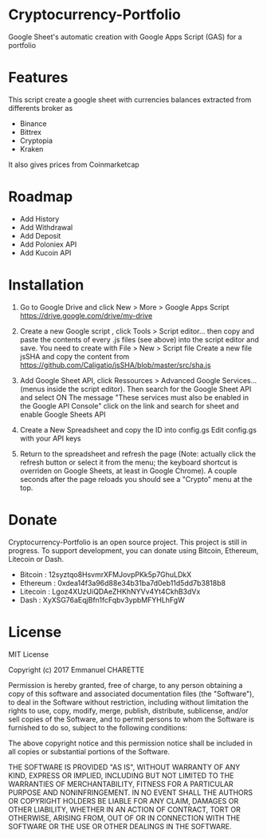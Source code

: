 # Cryptocurrency-Portfolio
Google Sheet's automatic creation with Google Apps Script (GAS) for a portfolio

Features
========
This script create a google sheet with currencies balances extracted from differents broker as
* Binance
* Bittrex
* Cryptopia
* Kraken

It also gives prices from Coinmarketcap

Roadmap
=======
* Add History
* Add Withdrawal
* Add Deposit
* Add Poloniex API
* Add Kucoin API

Installation
============
1. Go to Google Drive and click New > More > Google Apps Script
https://drive.google.com/drive/my-drive

2. Create a new Google script , click Tools > Script editor... then copy and paste the contents of every .js files (see above) into the script editor and save.
You need to create with File > New > Script file
Create a new file jsSHA and copy the content from
https://github.com/Caligatio/jsSHA/blob/master/src/sha.js

3. Add Google Sheet API, click Ressources > Advanced Google Services... (menus inside the script editor). Then search for the Google Sheet API and select ON
The message "These services must also be enabled in the Google API Console" click on the link and search for sheet and enable Google Sheets API

4. Create a New Spreadsheet and copy the ID into config.gs
Edit config.gs with your API keys 

5. Return to the spreadsheet and refresh the page (Note: actually click the refresh button or select it from the menu; the keyboard shortcut is overriden on Google Sheets, at least in Google Chrome). A couple seconds after the page reloads you should see a "Crypto" menu at the top.

Donate
======
Cryptocurrency-Portfolio is an open source project. This project is still in progress. To support development, you can donate using Bitcoin, Ethereum, Litecoin or Dash.

* Bitcoin : 12syztqo8HsvmrXFMJovpPKk5p7GhuLDkX
* Ethereum : 0xdea14f3a96d88e34b31ba7d0eb11d5dd7b3818b8
* Litecoin : Lgoz4XUzUiQDAeZHKhNYVv4Yt4CkhB3dVx
* Dash : XyXSG76aEqjBfn1fcFqbv3ypbMFYHLhFgW

License
=======

MIT License

Copyright (c) 2017 Emmanuel CHARETTE

Permission is hereby granted, free of charge, to any person obtaining a copy
of this software and associated documentation files (the "Software"), to deal
in the Software without restriction, including without limitation the rights
to use, copy, modify, merge, publish, distribute, sublicense, and/or sell
copies of the Software, and to permit persons to whom the Software is
furnished to do so, subject to the following conditions:

The above copyright notice and this permission notice shall be included in all
copies or substantial portions of the Software.

THE SOFTWARE IS PROVIDED "AS IS", WITHOUT WARRANTY OF ANY KIND, EXPRESS OR
IMPLIED, INCLUDING BUT NOT LIMITED TO THE WARRANTIES OF MERCHANTABILITY,
FITNESS FOR A PARTICULAR PURPOSE AND NONINFRINGEMENT. IN NO EVENT SHALL THE
AUTHORS OR COPYRIGHT HOLDERS BE LIABLE FOR ANY CLAIM, DAMAGES OR OTHER
LIABILITY, WHETHER IN AN ACTION OF CONTRACT, TORT OR OTHERWISE, ARISING FROM,
OUT OF OR IN CONNECTION WITH THE SOFTWARE OR THE USE OR OTHER DEALINGS IN THE
SOFTWARE.
